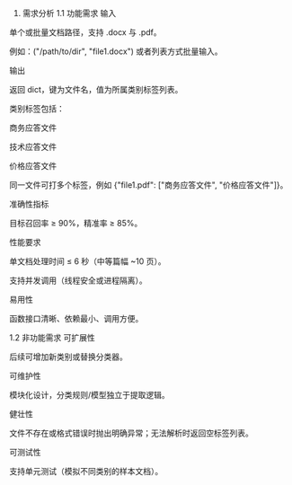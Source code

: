 1. 需求分析
1.1 功能需求
输入

单个或批量文档路径，支持 .docx 与 .pdf。

例如：("/path/to/dir", "file1.docx") 或者列表方式批量输入。

输出

返回 dict，键为文件名，值为所属类别标签列表。

类别标签包括：

商务应答文件

技术应答文件

价格应答文件

同一文件可打多个标签，例如 {"file1.pdf": ["商务应答文件", "价格应答文件"]}。

准确性指标

目标召回率 ≥ 90%，精准率 ≥ 85%。

性能要求

单文档处理时间 ≤ 6 秒（中等篇幅 ~10 页）。

支持并发调用（线程安全或进程隔离）。

易用性

函数接口清晰、依赖最小、调用方便。

1.2 非功能需求
可扩展性

后续可增加新类别或替换分类器。

可维护性

模块化设计，分类规则/模型独立于提取逻辑。

健壮性

文件不存在或格式错误时抛出明确异常；无法解析时返回空标签列表。

可测试性

支持单元测试（模拟不同类别的样本文档）。